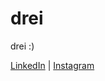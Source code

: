 # drei
drei
:)


<a href="https://linkedin.com/company/drei">LinkedIn</a> | <a href="https://instagram.com/drei.pw">Instagram</a>
